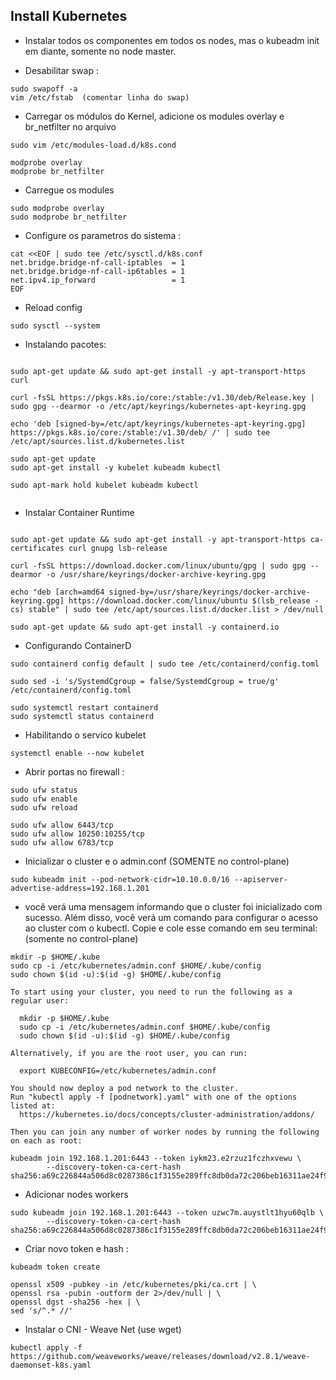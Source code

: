 ## Install Kubernetes

* Instalar todos os componentes em todos os nodes, mas o kubeadm init em diante, somente no node master.

* Desabilitar swap :
```
sudo swapoff -a
vim /etc/fstab  (comentar linha do swap)
```

* Carregar os módulos do Kernel, adicione os modules overlay e br_netfilter no arquivo
```
sudo vim /etc/modules-load.d/k8s.cond

modprobe overlay
modprobe br_netfilter

```

* Carregue os modules
```
sudo modprobe overlay
sudo modprobe br_netfilter

```

* Configure os parametros do sistema :
```
cat <<EOF | sudo tee /etc/sysctl.d/k8s.conf
net.bridge.bridge-nf-call-iptables  = 1
net.bridge.bridge-nf-call-ip6tables = 1
net.ipv4.ip_forward                 = 1
EOF
```
* Reload config
```
sudo sysctl --system
```


* Instalando pacotes:
```

sudo apt-get update && sudo apt-get install -y apt-transport-https curl

curl -fsSL https://pkgs.k8s.io/core:/stable:/v1.30/deb/Release.key | sudo gpg --dearmor -o /etc/apt/keyrings/kubernetes-apt-keyring.gpg

echo 'deb [signed-by=/etc/apt/keyrings/kubernetes-apt-keyring.gpg] https://pkgs.k8s.io/core:/stable:/v1.30/deb/ /' | sudo tee /etc/apt/sources.list.d/kubernetes.list

sudo apt-get update
sudo apt-get install -y kubelet kubeadm kubectl

sudo apt-mark hold kubelet kubeadm kubectl


```

* Instalar Container Runtime

```

sudo apt-get update && sudo apt-get install -y apt-transport-https ca-certificates curl gnupg lsb-release

curl -fsSL https://download.docker.com/linux/ubuntu/gpg | sudo gpg --dearmor -o /usr/share/keyrings/docker-archive-keyring.gpg

echo "deb [arch=amd64 signed-by=/usr/share/keyrings/docker-archive-keyring.gpg] https://download.docker.com/linux/ubuntu $(lsb_release -cs) stable" | sudo tee /etc/apt/sources.list.d/docker.list > /dev/null

sudo apt-get update && sudo apt-get install -y containerd.io

```

* Configurando ContainerD
```
sudo containerd config default | sudo tee /etc/containerd/config.toml

sudo sed -i 's/SystemdCgroup = false/SystemdCgroup = true/g' /etc/containerd/config.toml

sudo systemctl restart containerd
sudo systemctl status containerd

```

* Habilitando o servico kubelet
```
systemctl enable --now kubelet
```

* Abrir portas no firewall :

```
sudo ufw status
sudo ufw enable
sudo ufw reload

```


```
sudo ufw allow 6443/tcp
sudo ufw allow 10250:10255/tcp
sudo ufw allow 6783/tcp

```

* Inicializar o cluster e o admin.conf (SOMENTE no control-plane)

```
sudo kubeadm init --pod-network-cidr=10.10.0.0/16 --apiserver-advertise-address=192.168.1.201
```

* você verá uma mensagem informando que o cluster foi inicializado com sucesso. Além disso, você verá um comando para configurar o acesso ao cluster com o kubectl. Copie e cole esse comando em seu terminal:  (somente no control-plane)

```
mkdir -p $HOME/.kube
sudo cp -i /etc/kubernetes/admin.conf $HOME/.kube/config
sudo chown $(id -u):$(id -g) $HOME/.kube/config
```

```
To start using your cluster, you need to run the following as a regular user:

  mkdir -p $HOME/.kube
  sudo cp -i /etc/kubernetes/admin.conf $HOME/.kube/config
  sudo chown $(id -u):$(id -g) $HOME/.kube/config

Alternatively, if you are the root user, you can run:

  export KUBECONFIG=/etc/kubernetes/admin.conf

You should now deploy a pod network to the cluster.
Run "kubectl apply -f [podnetwork].yaml" with one of the options listed at:
  https://kubernetes.io/docs/concepts/cluster-administration/addons/

Then you can join any number of worker nodes by running the following on each as root:

kubeadm join 192.168.1.201:6443 --token iykm23.e2rzuz1fczhxvewu \
        --discovery-token-ca-cert-hash sha256:a69c226844a506d8c0287386c1f3155e289ffc8db0da72c206beb16311ae24f9 
```

* Adicionar nodes workers
```
sudo kubeadm join 192.168.1.201:6443 --token uzwc7m.auystlt1hyu60qlb \
        --discovery-token-ca-cert-hash sha256:a69c226844a506d8c0287386c1f3155e289ffc8db0da72c206beb16311ae24f9 
```

* Criar novo token e hash :

```
kubeadm token create

openssl x509 -pubkey -in /etc/kubernetes/pki/ca.crt | \
openssl rsa -pubin -outform der 2>/dev/null | \
openssl dgst -sha256 -hex | \
sed 's/^.* //'

```

* Instalar o CNI - Weave Net (use wget)

```
kubectl apply -f https://github.com/weaveworks/weave/releases/download/v2.8.1/weave-daemonset-k8s.yaml


```